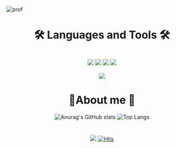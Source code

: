 ![prof](https://github.com/5solemi5/5solemi5/assets/104000117/47aec60f-fce0-487e-8020-57997822d4c3)

<div align="center"> 

# 🛠  Languages and Tools 🛠



<br>
 <img src="https://img.shields.io/badge/Python-3456AB?style=for-the-badge&logo=Python&logoColor=white">
<img src="https://img.shields.io/badge/JAVA-007396?style=for-the-badge&logo=JAVA&logoColor=white">
<img src="https://img.shields.io/badge/JavaScript-FFFF00?style=for-the-badge&logo=JavaScript&logoColor=white"/>
<img src="https://img.shields.io/badge/TensorFlow-FF6F00?style=for-the-badge&logo=TensorFlow&logoColor=white"> <br><br>
<img src="https://img.shields.io/badge/MySQL-4479A1?style=for-the-badge&logo=MySQL&logoColor=white"> 
<br>

<div align="center">

# 🌱About me 🌱

![Anurag's GitHub stats](https://github-readme-stats.vercel.app/api?username=5solemi5&show_icons=true&theme=radical) ![Top Langs](https://github-readme-stats.vercel.app/api/top-langs/?username=anuraghazra&layout=compact)

# 

![](https://komarev.com/ghpvc/?username=your-github-username&color=ff69b4) [![Hits](https://hits.seeyoufarm.com/api/count/incr/badge.svg?url=https://github.com/5solemi5&count_bg=%2329BEE4&title_bg=%23555555&icon=&icon_color=%23E7E7E7&title=hits&edge_flat=false)](https://hits.seeyoufarm.com)

</div>

<!--
**5solemi5/5solemi5** is a ✨ _special_ ✨ repository because its `README.md` (this file) appears on your GitHub profile.

Here are some ideas to get you started:

- 🔭 I’m currently working on ...
- 🌱 I’m currently learning ...
- 👯 I’m looking to collaborate on ...
- 🤔 I’m looking for help with ...
- 💬 Ask me about ...
- 📫 How to reach me: ...
- 😄 Pronouns: ...
- ⚡ Fun fact: ...
-->
